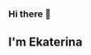 ### Hi there 👋
## I'm Ekaterina

<!--
**EkaterinaDyuke/EkaterinaDyuke** is a ✨ _special_ ✨ repository because its `README.md` (this file) appears on your GitHub profile.

Here are some ideas to get you started:

- 🤝 Open to new projects, collaboration and career opportunities!
- 👩‍🎓 Always learning: I enjoy exploring different courses, reading analytics blogs, and connecting with the data science community
- 🛠️ Tech stack: 
  - Skilled with SQL and Python libraries (pandas, numpy, matplotlib, seaborn, SciPy, PySpark) for data analysis and visualization
  - Experienced in cohort analysis, A/B testing, unit economics, segmentation, and optimizing business performance through data
  - Really like calculating metrics and creating reports or dashboards to help businesses make informed decisions
- 📈 Basic experience working with big data tools, and eager to grow my skills in statistics and mathematical methods for A/B testing and predictive analytics
- 🤝💻📱 TG: https://t.me/dyukekat
-->
